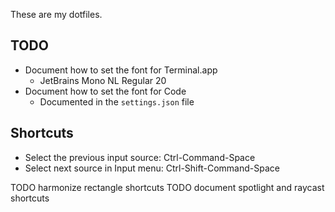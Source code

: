 These are my dotfiles.


## TODO 

* Document how to set the font for Terminal.app
  * JetBrains Mono NL Regular 20
* Document how to set the font for Code
  * Documented in the `settings.json` file


## Shortcuts

* Select the previous input source: Ctrl-Command-Space
* Select next source in Input menu: Ctrl-Shift-Command-Space

TODO harmonize rectangle shortcuts
TODO document spotlight and raycast shortcuts
